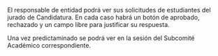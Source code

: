 El responsable de entidad podrá ver sus solicitudes de estudiantes del jurado de Candidatura. 
En cada caso habrá un botón de aprobado, rechazado y un campo libre para justificar su respuesta.

Una vez predictaminado se podrá ver en la sesión del Subcomité Académico correspondiente.
